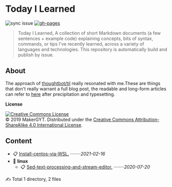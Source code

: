 # Today I Learned
![sync issue](https://github.com/MakerGYT/til/workflows/sync%20issue/badge.svg)
[![gh-pages](https://badgen.net/github/status/makergyt/til/master)](https://til.makergyt.com)
> Today I Learned, A collection of short Markdown documents (a few sentences + example code) explaining concepts, bits of syntax, commands, or tips I've recently learned, across a variety of languages and technologies. This repository is automatically build and publish by issue.

## About
The approach of [thoughtbot/til](https://github.com/thoughtbot/til) really resonated with me.These are things that don't really warrant a full blog post, the readable and long-form articles can refer to [here](https://blog.makergyt.com) after precipitation and typesetting. 

**License**

<a rel="license" href="https://creativecommons.org/licenses/by-sa/4.0/"><img alt="Creative Commons License" style="border-width:0" src="https://licensebuttons.net/l/by-sa/4.0/88x31.png" /></a><br />
© 2019 MakerGYT. Distributed under the [Creative Commons Attribution-ShareAlike 4.0 International License](https://creativecommons.org/licenses/by-sa/4.0/).

## Content

- 📋 [Install-centos-via-WSL.](https://makergyt.github.io/til/Install-centos-via-WSL.2021-02-16)  ········*2021-02-16*
- 📂 **linux**
    - 📋 [Sed-text-processing-and-stream-editor.](https://makergyt.github.io/til/linux/Sed-text-processing-and-stream-editor.2020-07-20)  ········*2020-07-20*

✍ Total 1 directory, 2 files
